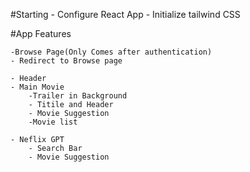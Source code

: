 #Starting
    - Configure React App
    - Initialize tailwind CSS

#App Features

    -Browse Page(Only Comes after authentication)
    - Redirect to Browse page

    - Header
    - Main Movie
        -Trailer in Background
        - Titile and Header
        - Movie Suggestion
        -Movie list

    - Neflix GPT
        - Search Bar
        - Movie Suggestion
